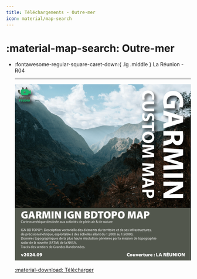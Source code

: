 ```yaml
---
title: Téléchargements - Outre-mer
icon: material/map-search
---
```


# :material-map-search: Outre-mer

<div class="grid cards" markdown>

-   :fontawesome-regular-square-caret-down:{ .lg .middle } La Réunion - R04

    ---

    ![XXXXXX](../../assets/images/downloads/regions/GARMIN_IGN_BDTOPO_R04_v2024.09.png)

    [:material-download: Télécharger](#)

</div>

